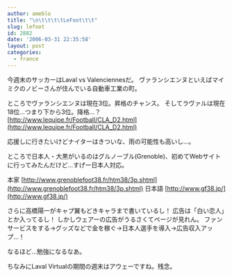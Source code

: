 ```yaml
---
author: ameblo
title: "\n\t\t\t\tLeFoot\t\t"
slug: lefoot
id: 2882
date: '2006-03-31 22:35:58'
layout: post
categories:
  - france
---
```


今週末のサッカーはLaval vs Valenciennesだ。 ヴァランシエンヌといえばマイミクのノビーさんが住んでいる自動車工業の町。

ところでヴァランシエンヌは現在3位。昇格のチャンス。 そしてラヴァルは現在18位…つまり下から3位。降格…？ [http://www.lequipe.fr/Football/CLA_D2.html](http://www.lequipe.fr/Football/CLA_D2.html)

応援しに行きたいけどナイターはきついな、雨の可能性も高いし…。

ところで日本人・大黒がいるのはグルノーブル(Grenoble)、初めてWebサイトに行ってみたんだけど…すげー日本人対応。

本家 [http://www.grenoblefoot38.fr/htm38/3p.shtml](http://www.grenoblefoot38.fr/htm38/3p.shtml) 日本語 [http://www.gf38.jp/](http://www.gf38.jp/)

さらに高橋陽一がキャプ翼もどきキャラまで書いているし！ 広告は「白い恋人」とか入ってるし！ しかしウェアーの広告がうるさくてページが見れん。 ファンサービスをする→グッズなどで金を稼ぐ→日本人選手を導入→広告収入アップ…！

なるほど…勉強になるなあ。

ちなみにLaval Virtualの期間の週末はアウェーですね。残念。